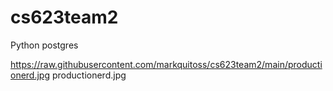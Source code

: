 # cs623team2
Python postgres

https://raw.githubusercontent.com/markquitoss/cs623team2/main/productionerd.jpg
productionerd.jpg
